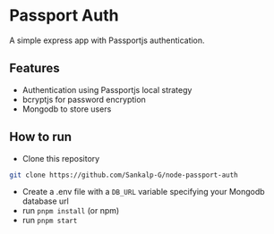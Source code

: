 # Passport Auth
A simple express app with Passportjs authentication.

## Features
- Authentication using Passportjs local strategy
- bcryptjs for password encryption
- Mongodb to store users

## How to run
- Clone this repository
```bash
git clone https://github.com/Sankalp-G/node-passport-auth
```
- Create a .env file with a `DB_URL` variable specifying your Mongodb database url
- run `pnpm install` (or npm)
- run `pnpm start`

